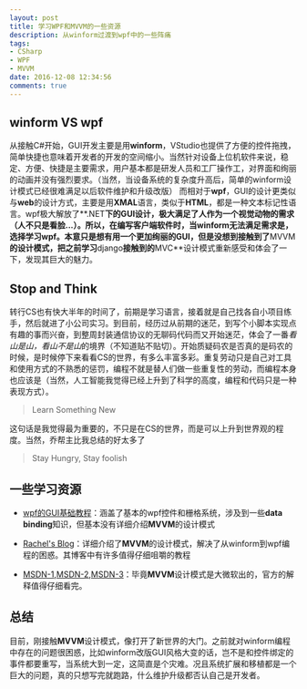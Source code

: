 ```yaml
---
layout: post
title: 学习WPF和MVVM的一些资源
description: 从winform过渡到wpf中的一些阵痛
tags:
- CSharp
- WPF
- MVVM
date: 2016-12-08 12:34:56
comments: true
---
```


## winform VS wpf

从接触C#开始，GUI开发主要是用**winform**，VStudio也提供了方便的控件拖拽，简单快捷也意味着开发者的开发的空间缩小。当然针对设备上位机软件来说，稳定、方便、快捷是主要需求，用户基本都是研发人员和工厂操作工，对界面和绚丽的动画并没有强烈要求。（当然，当设备系统的复杂度升高后，简单的winform设计模式已经很难满足以后软件维护和升级改版）
而相对于**wpf**，GUI的设计更类似与**web**的设计方式，主要是用**XMAL**语言，类似于**HTML**，都是一种文本标记性语言。wpf极大解放了**.NET**下的GUI设计，极大满足了人作为一个视觉动物的需求（人不只是看脸...）。所以，在编写客户端软件时，当winform无法满足需求是，选择学习wpf。本意只是想有用一个更加绚丽的GUI，但是没想到接触到了**MVVM**的设计模式，把之前学习**django**接触到的**MVC**设计模式重新感受和体会了一下，发现其巨大的魅力。

## Stop and Think

转行CS也有快大半年的时间了，前期是学习语言，接着就是自己找各自小项目练手，然后就进了小公司实习。到目前，经历过从前期的迷茫，到写个小脚本实现点有趣的事而兴奋，到整周封装通信协议的无聊码代码而又开始迷茫，体会了一番*看山是山，看山不是山*的境界（不知道贴不贴切）。开始质疑码农是否真的是码农的时候，是时候停下来看看CS的世界，有多么丰富多彩。重复劳动只是自己对工具和使用方式的不熟悉的惩罚，编程不就是替人们做一些重复性的劳动，而编程本身也应该是（当然，人工智能我觉得已经上升到了科学的高度，编程和代码只是一种表现方式）。

> Learn Something New

这句话是我觉得最为重要的，不只是在CS的世界，而是可以上升到世界观的程度。当然，乔帮主比我总结的好太多了

> Stay Hungry, Stay foolish

## 一些学习资源

* [wpf的GUI基础教程](http://www.wpf-tutorial.com/)：涵盖了基本的wpf控件和栅格系统，涉及到一些**data binding**知识，但基本没有详细介绍**MVVM**的设计模式

* [Rachel's Blog](https://rachel53461.wordpress.com/2012/10/12/switching-from-winforms-to-wpfmvvm/)：详细介绍了**MVVM**的设计模式，解决了从winform到wpf编程的困惑。其博客中有许多值得仔细咀嚼的教程

* [MSDN-1](https://msdn.microsoft.com/en-us/library/hh848246.aspx),[MSDN-2](https://msdn.microsoft.com/en-us/library/gg405484.aspx),[MSDN-3](https://msdn.microsoft.com/en-us/library/gg405494.aspx)：毕竟**MVVM**设计模式是大微软出的，官方的解释值得仔细看完。

## 总结

目前，刚接触**MVVM**设计模式，像打开了新世界的大门。之前就对winform编程中存在的问题很困惑，比如winform改版GUI风格大变的话，岂不是和控件绑定的事件都要重写，当系统大到一定，这简直是个灾难。况且系统扩展和移植都是一个巨大的问题，真的只想写完就跑路，什么维护升级都否认自己是开发者。

